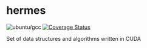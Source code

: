 # hermes
![ubuntu/gcc](https://github.com/filipecn/hermes/actions/workflows/gcc_compiler.yml/badge.svg)
[![Coverage Status](https://coveralls.io/repos/github/filipecn/hermes/badge.svg?branch=master)](https://coveralls.io/github/filipecn/hermes?branch=master)

Set of data structures and algorithms written in CUDA
